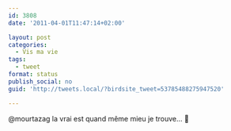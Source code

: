 ```yaml
---
id: 3808
date: '2011-04-01T11:47:14+02:00'

layout: post
categories:
  - Vis ma vie
tags:
  - tweet
format: status
publish_social: no
guid: 'http://tweets.local/?birdsite_tweet=53785488275947520'

---
```


@mourtazag la vrai est quand même mieu je trouve… 🙂